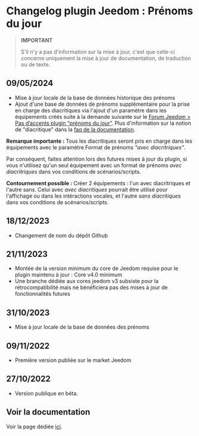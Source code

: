 # Changelog plugin Jeedom : Prénoms du jour

> **IMPORTANT**
>
> S'il n'y a pas d'information sur la mise à jour, c'est que celle-ci concerne uniquement la mise à jour de documentation, de traduction ou de texte.

## 09/05/2024

- Mise à jour locale de la base de données historique des prénoms
- Ajout d'une base de données de prénoms supplémentaire pour la prise en charge des diacritiques via l'ajout d'un paramètre dans les équipements créés suite à la demande suivante sur le [Forum Jeedom > Pas d’accents plugin “prénoms du jour”](https://community.jeedom.com/t/pas-daccents-plugin-prenoms-du-jour/120026). Plus d'information sur la notion de "diacritique" dans la [faq de la documentation](https://jeanrobertjs.github.io/jeedom_namesoftheday/fr_FR/#faq).<!--Plus d'information sur la notion de "diacritique" dans la [faq de la documentation](https://github.com/jeanrobertjs/jeedom_namesoftheday/blob/beta/docs/fr_FR/index.md#faq).-->

**Remarque importante :**
Tous les diacritiques seront pris en charge dans les équipements avec le paramètre Format de prénoms _"avec diacritriques"_.

Par conséquent, faites attention lors des futures mises à jour du plugin, si vous n'utilisez qu'un seul équipement avec un format de prénoms _avec diacritriques_ dans vos conditions de scénarios/scripts.

**Contournement possible :**
Créer 2 équipements : l'un avec diacritriques et l'autre sans. Celui avec _avec diacritiques_ pourrait être utilisé pour l'affichage ou dans les intéractions vocales, et l'autre _sans diacritiques_ dans vos conditions de scénarios/scripts.

## 18/12/2023

- Changement de nom du dépôt Github

## 21/11/2023

- Montée de la version minimum du core de Jeedom requise pour le plugin maintenu à jour : Core v4.0 minimum
- Une branche dédiée aux cores jeedom v3 subsiste pour la rétrocompatibilité mais ne bénéficiera pas des mises à jour de fonctionnalités futures

## 31/10/2023

- Mise à jour locale de la base de données des prénoms

## 09/11/2022

- Première version publiée sur le market Jeedom

## 27/10/2022

- Version publique en béta.

## Voir la documentation

Voir la page dédiée [ici](https://jeanrobertjs.github.io/jeedom_namesoftheday/fr_FR/).
<!--Voir la page dédiée [ici](https://github.com/jeanrobertjs/jeedom_namesoftheday/blob/beta/docs/fr_FR/index.md).-->